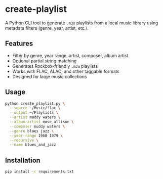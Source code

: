 # create-playlist

A Python CLI tool to generate `.m3u` playlists from a local music library using metadata filters (genre, year, artist, etc.).

## Features
- Filter by genre, year range, artist, composer, album artist
- Optional partial string matching
- Generates Rockbox-friendly `.m3u` playlists
- Works with FLAC, ALAC, and other taggable formats
- Designed for large music collections

## Usage
```sh
python create_playlist.py \
  --source ~/Music/flac \
  --output ~/Playlists \
  --artist muddy waters \
  --album-artist mose allison \
  --composer muddy waters \
  --genre blues jazz \
  --year-range 1960 1979 \
  --recursive \
  --name blues_and_jazz
```

## Installation
```sh
pip install -r requirements.txt
```
